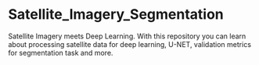 # Satellite_Imagery_Segmentation
Satellite Imagery meets Deep Learning. With this repository you can learn about processing satellite data for deep learning, U-NET,  validation metrics for segmentation task and more.
